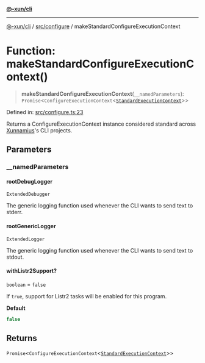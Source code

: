 [**@-xun/cli**](../../../README.md)

***

[@-xun/cli](../../../README.md) / [src/configure](../README.md) / makeStandardConfigureExecutionContext

# Function: makeStandardConfigureExecutionContext()

> **makeStandardConfigureExecutionContext**(`__namedParameters`): `Promise`\<`ConfigureExecutionContext`\<[`StandardExecutionContext`](../../extensions/type-aliases/StandardExecutionContext.md)\>\>

Defined in: [src/configure.ts:23](https://github.com/Xunnamius/cli-utils/blob/74bfa47fc80f4ebda9a4e0fb9b2b0d112ef3baed/src/configure.ts#L23)

Returns a ConfigureExecutionContext instance considered standard
across [Xunnamius](https://github.com/Xunnamius)'s CLI projects.

## Parameters

### \_\_namedParameters

#### rootDebugLogger

`ExtendedDebugger`

The generic logging function used whenever the CLI wants to send text to
stderr.

#### rootGenericLogger

`ExtendedLogger`

The generic logging function used whenever the CLI wants to send text to
stdout.

#### withListr2Support?

`boolean` = `false`

If `true`, support for Listr2 tasks will be enabled for this program.

**Default**

```ts
false
```

## Returns

`Promise`\<`ConfigureExecutionContext`\<[`StandardExecutionContext`](../../extensions/type-aliases/StandardExecutionContext.md)\>\>
